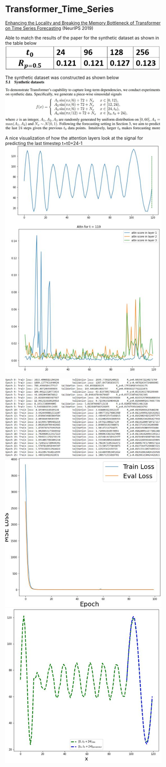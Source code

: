 # Transformer_Time_Series
[Enhancing the Locality and Breaking the Memory Bottleneck of Transformer on Time Series Forecasting](https://arxiv.org/pdf/1907.00235.pdf) (NeurIPS 2019)

Able to match the results of the paper for the synthetic dataset as shown in the table below
![Rp](./images/Rp_table.JPG)

The synthetic dataset was constructed as shown below
![Synthetic Dataset](./images/synthetic_datasets.JPG)

A nice visualization of how the attention layers look at the signal for predicting the last timestep t=t0+24-1
![Attention Visualization](./images/attention.JPG)


![Learning Values (MSE)](./images/learning_values.JPG)
![Learning Curve](./images/learning_curve.JPG)
![Validation Example](./images/validation_example.JPG)
